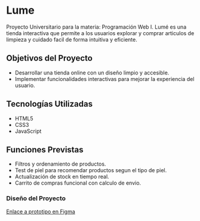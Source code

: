 # Lume
Proyecto Universitario para la materia: Programación Web I.
Lumé es una tienda interactiva que permite a los usuarios explorar y comprar articulos de limpieza y cuidado facil de forma intuitiva y eficiente.

## Objetivos del Proyecto
- Desarrollar una tienda online con un diseño limpio y accesible.
- Implementar funcionalidades interactivas para mejorar la experiencia del usuario.

## Tecnologías Utilizadas
- HTML5
- CSS3
- JavaScript

## Funciones Previstas
- Filtros y ordenamiento de productos.
- Test de piel para recomendar productos segun el tipo de piel.
- Actualización de stock en tiempo real.
- Carrito de compras funcional con calculo de envio.

### Diseño del Proyecto
[Enlace a prototipo en Figma](https://www.figma.com/proto/1DMyZEDTDHlGbTCQqbJ9tt/Untitled?node-id=1-2&t=brRzXRsrkXOl9VWp-1&scaling=scale-down&content-scaling=fixed&page-id=0%3A1&starting-point-node-id=1%3A2)
